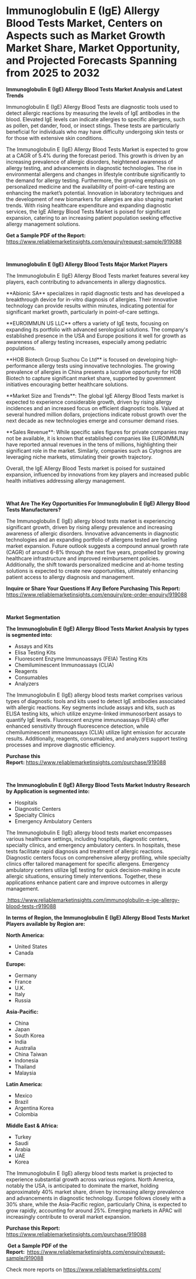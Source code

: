 <p><h1>Immunoglobulin E (IgE) Allergy Blood Tests Market, Centers on Aspects such as Market Growth Market Share, Market Opportunity, and Projected Forecasts Spanning from 2025 to 2032</h1></p><p><strong>Immunoglobulin E (IgE) Allergy Blood Tests Market Analysis and Latest Trends</strong></p>
<p><p>Immunoglobulin E (IgE) Allergy Blood Tests are diagnostic tools used to detect allergic reactions by measuring the levels of IgE antibodies in the blood. Elevated IgE levels can indicate allergies to specific allergens, such as pollen, pet dander, food, or insect stings. These tests are particularly beneficial for individuals who may have difficulty undergoing skin tests or for those with extensive skin conditions.</p><p>The Immunoglobulin E (IgE) Allergy Blood Tests Market is expected to grow at a CAGR of 5.4% during the forecast period. This growth is driven by an increasing prevalence of allergic disorders, heightened awareness of allergy testing, and advancements in diagnostic technologies. The rise in environmental allergens and changes in lifestyle contribute significantly to the demand for allergy testing. Furthermore, the growing emphasis on personalized medicine and the availability of point-of-care testing are enhancing the market’s potential. Innovation in laboratory techniques and the development of new biomarkers for allergies are also shaping market trends. With rising healthcare expenditure and expanding diagnostic services, the IgE Allergy Blood Tests Market is poised for significant expansion, catering to an increasing patient population seeking effective allergy management solutions.</p></p>
<p><strong>Get a Sample PDF of the Report:&nbsp;</strong> <a href="https://www.reliablemarketinsights.com/enquiry/request-sample/919088?utm_campaign=2532&utm_medium=2&utm_source=Github&utm_content=ia&utm_term=03032025&utm_id=immunoglobulin-e-ige-allergy-blood-tests">https://www.reliablemarketinsights.com/enquiry/request-sample/919088</a></p>
<p>&nbsp;</p>
<p><strong>Immunoglobulin E (IgE) Allergy Blood Tests Major Market Players</strong></p>
<p><p>The Immunoglobulin E (IgE) Allergy Blood Tests market features several key players, each contributing to advancements in allergy diagnostics. </p><p>**Abionic SA** specializes in rapid diagnostic tests and has developed a breakthrough device for in-vitro diagnosis of allergies. Their innovative technology can provide results within minutes, indicating potential for significant market growth, particularly in point-of-care settings.</p><p>**EUROIMMUN US LLC** offers a variety of IgE tests, focusing on expanding its portfolio with advanced serological solutions. The company's established presence in the USA and Europe positions it well for growth as awareness of allergy testing increases, especially among pediatric populations.</p><p>**HOB Biotech Group Suzhou Co Ltd** is focused on developing high-performance allergy tests using innovative technologies. The growing prevalence of allergies in China presents a lucrative opportunity for HOB Biotech to capture significant market share, supported by government initiatives encouraging better healthcare solutions.</p><p>**Market Size and Trends**: The global IgE Allergy Blood Tests market is expected to experience considerable growth, driven by rising allergy incidences and an increased focus on efficient diagnostic tools. Valued at several hundred million dollars, projections indicate robust growth over the next decade as new technologies emerge and consumer demand rises.</p><p>**Sales Revenue**: While specific sales figures for private companies may not be available, it is known that established companies like EUROIMMUN have reported annual revenues in the tens of millions, highlighting their significant role in the market. Similarly, companies such as Cytognos are leveraging niche markets, stimulating their growth trajectory.</p><p>Overall, the IgE Allergy Blood Tests market is poised for sustained expansion, influenced by innovations from key players and increased public health initiatives addressing allergy management.</p></p>
<p>&nbsp;</p>
<p><strong>What Are The Key Opportunities For Immunoglobulin E (IgE) Allergy Blood Tests Manufacturers?</strong></p>
<p><p>The Immunoglobulin E (IgE) allergy blood tests market is experiencing significant growth, driven by rising allergy prevalence and increasing awareness of allergic disorders. Innovative advancements in diagnostic technologies and an expanding portfolio of allergens tested are fueling market expansion. Future outlook suggests a compound annual growth rate (CAGR) of around 6-8% through the next five years, propelled by growing healthcare infrastructure and improved reimbursement policies. Additionally, the shift towards personalized medicine and at-home testing solutions is expected to create new opportunities, ultimately enhancing patient access to allergy diagnosis and management.</p></p>
<p><strong>Inquire or Share Your Questions If Any Before Purchasing This Report:</strong> <a href="https://www.reliablemarketinsights.com/enquiry/pre-order-enquiry/919088?utm_campaign=2532&utm_medium=2&utm_source=Github&utm_content=ia&utm_term=03032025&utm_id=immunoglobulin-e-ige-allergy-blood-tests">https://www.reliablemarketinsights.com/enquiry/pre-order-enquiry/919088</a></p>
<p>&nbsp;</p>
<p><strong>Market Segmentation</strong></p>
<p><strong>The Immunoglobulin E (IgE) Allergy Blood Tests Market Analysis by types is segmented into:</strong></p>
<p><ul><li>Assays and Kits</li><li>Elisa Testing Kits</li><li>Fluorescent Enzyme Immunoassays (FEIA) Testing Kits</li><li>Chemiluminescent Immunoassays (CLIA)</li><li>Reagents</li><li>Consumables</li><li>Analyzers</li></ul></p>
<p><p>The Immunoglobulin E (IgE) allergy blood tests market comprises various types of diagnostic tools and kits used to detect IgE antibodies associated with allergic reactions. Key segments include assays and kits, such as ELISA testing kits, which utilize enzyme-linked immunosorbent assays to quantify IgE levels. Fluorescent enzyme immunoassays (FEIA) offer enhanced sensitivity through fluorescence detection, while chemiluminescent immunoassays (CLIA) utilize light emission for accurate results. Additionally, reagents, consumables, and analyzers support testing processes and improve diagnostic efficiency.</p></p>
<p><strong>Purchase this Report:&nbsp;</strong><a href="https://www.reliablemarketinsights.com/purchase/919088?utm_campaign=2532&utm_medium=2&utm_source=Github&utm_content=ia&utm_term=03032025&utm_id=immunoglobulin-e-ige-allergy-blood-tests">https://www.reliablemarketinsights.com/purchase/919088</a></p>
<p>&nbsp;</p>
<p><strong>The Immunoglobulin E (IgE) Allergy Blood Tests Market Industry Research by Application is segmented into:</strong></p>
<p><ul><li>Hospitals</li><li>Diagnostic Centers</li><li>Specialty Clinics</li><li>Emergency Ambulatory Centers</li></ul></p>
<p><p>The Immunoglobulin E (IgE) allergy blood tests market encompasses various healthcare settings, including hospitals, diagnostic centers, specialty clinics, and emergency ambulatory centers. In hospitals, these tests facilitate rapid diagnosis and treatment of allergic reactions. Diagnostic centers focus on comprehensive allergy profiling, while specialty clinics offer tailored management for specific allergens. Emergency ambulatory centers utilize IgE testing for quick decision-making in acute allergic situations, ensuring timely interventions. Together, these applications enhance patient care and improve outcomes in allergy management.</p></p>
<p><a href="https://www.reliablemarketinsights.com/immunoglobulin-e-ige-allergy-blood-tests-r919088?utm_campaign=2532&utm_medium=2&utm_source=Github&utm_content=ia&utm_term=03032025&utm_id=immunoglobulin-e-ige-allergy-blood-tests">&nbsp;https://www.reliablemarketinsights.com/immunoglobulin-e-ige-allergy-blood-tests-r919088</a></p>
<p><strong>In terms of Region, the Immunoglobulin E (IgE) Allergy Blood Tests Market Players available by Region are:</strong></p>
<p>
    <p> <strong> North America: </strong>
        <ul>
            <li>United States</li>
            <li>Canada</li>
        </ul>
        </p> 
    <p> <strong> Europe: </strong>
        <ul>
            <li>Germany</li>
            <li>France</li>
            <li>U.K.</li>
            <li>Italy</li>
            <li>Russia</li>
        </ul>
        </p> 
    <p> <strong> Asia-Pacific: </strong>
        <ul>
            <li>China</li>
            <li>Japan</li>
            <li>South Korea</li>
            <li>India</li>
            <li>Australia</li>
            <li>China Taiwan</li>
            <li>Indonesia</li>
            <li>Thailand</li>
            <li>Malaysia</li>
        </ul>
        </p> 
    <p> <strong> Latin America: </strong>
        <ul>
            <li>Mexico</li>
            <li>Brazil</li>
            <li>Argentina Korea</li>
            <li>Colombia</li>
        </ul>
        </p> 
    <p> <strong> Middle East & Africa: </strong>
        <ul>
            <li>Turkey</li>
            <li>Saudi</li>
            <li>Arabia</li>
            <li>UAE</li>
            <li>Korea</li>
        </ul>
    </p>
    </p>
<p><p>The Immunoglobulin E (IgE) allergy blood tests market is projected to experience substantial growth across various regions. North America, notably the USA, is anticipated to dominate the market, holding approximately 40% market share, driven by increasing allergy prevalence and advancements in diagnostic technology. Europe follows closely with a 30% share, while the Asia-Pacific region, particularly China, is expected to grow rapidly, accounting for around 25%. Emerging markets in APAC will increasingly contribute to overall market expansion.</p></p>
<p><strong>Purchase this Report: </strong><a href="https://www.reliablemarketinsights.com/purchase/919088?utm_campaign=2532&utm_medium=2&utm_source=Github&utm_content=ia&utm_term=03032025&utm_id=immunoglobulin-e-ige-allergy-blood-tests">https://www.reliablemarketinsights.com/purchase/919088</a></p>
<p>&nbsp;<strong>Get a Sample PDF of the Report:&nbsp;&nbsp;</strong><a href="https://www.reliablemarketinsights.com/enquiry/request-sample/919088?utm_campaign=2532&utm_medium=2&utm_source=Github&utm_content=ia&utm_term=03032025&utm_id=immunoglobulin-e-ige-allergy-blood-tests">https://www.reliablemarketinsights.com/enquiry/request-sample/919088</a></p>
<p><strong></strong></p>
<p>Check more reports on <a href="https://www.reliablemarketinsights.com/?utm_campaign=2532&utm_medium=2&utm_source=Github&utm_content=ia&utm_term=03032025&utm_id=immunoglobulin-e-ige-allergy-blood-tests">https://www.reliablemarketinsights.com/</a></p>